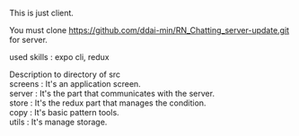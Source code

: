 This is just client.    

You must clone https://github.com/ddai-min/RN_Chatting_server-update.git for server.    

used skills : expo cli, redux    

Description to directory of src  
screens : It's an application screen.  
server : It's the part that communicates with the server.  
store : It's the redux part that manages the condition.  
copy : It's basic pattern tools.  
utils : It's manage storage.  
